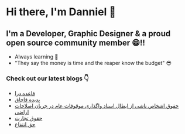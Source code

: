 # Hi there, I'm Danniel 👋 

## I'm a Developer, Graphic Designer & a proud open source community member 😁!!

- Always learning 🧐
- "They say the money is time and the reaper know the budget" 😎

### Check out our latest blogs 👇

<!-- BLOG-POST-LIST:START -->
- [قاعده درا](https://hesabraslaw.com/blog/%D9%82%D8%A7%D8%B9%D8%AF%D9%87-%D8%AF%D8%B1%D8%A7/)
- [پدیده قاچاق](https://hesabraslaw.com/blog/%D9%BE%D8%AF%DB%8C%D8%AF%D9%87-%D9%82%D8%A7%DA%86%D8%A7%D9%82/)
- [حقوق اشخاص ناشی از ابطال اسناد واگذاری موقوفات عام در جریان اصلاحات اراضی](https://hesabraslaw.com/blog/%D8%AD%D9%82%D9%88%D9%82-%D8%A7%D8%B4%D8%AE%D8%A7%D8%B5-%D9%86%D8%A7%D8%B4%DB%8C-%D8%A7%D8%B2-%D8%A7%D8%A8%D8%B7%D8%A7%D9%84-%D8%A7%D8%B3%D9%86%D8%A7%D8%AF-%D9%88%D8%A7%DA%AF%D8%B0%D8%A7%D8%B1%DB%8C-%D9%85%D9%88%D9%82%D9%88%D9%81%D8%A7%D8%AA-%D8%B9%D8%A7%D9%85-%D8%AF%D8%B1-%D8%AC%D8%B1%DB%8C%D8%A7%D9%86-%D8%A7%D8%B5%D8%A7%D9%84%D8%AD%D8%A7%D8%AA-%D8%A7%D8%B1%D8%B6%DB%8C/)
- [حقوق تجارت](https://hesabraslaw.com/blog/%D8%AD%D9%82%D9%88%D9%82-%D8%AA%D8%AC%D8%A7%D8%B1%D8%AA/)
- [حق انتفاع](https://hesabraslaw.com/blog/%D8%AD%D9%82-%D8%A7%D9%86%D8%AA%D9%81%D8%A7%D8%B9/)
<!-- BLOG-POST-LIST:END -->
